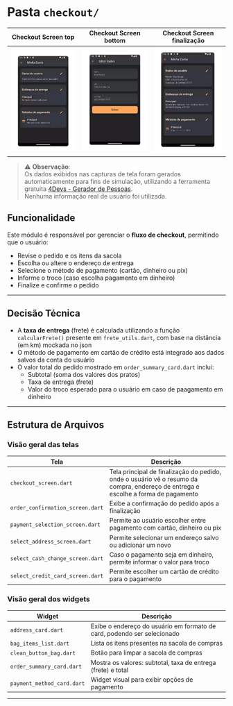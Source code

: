 # Pasta `checkout/`

| Checkout Screen top |  Checkout Screen bottom  |  Checkout Screen finalização  | 
|----------------|------------------------|------------------------|
| ![account screen](../assets/screenshots/account_screen.png) | ![account screen mockup](../assets/screenshots/edit_user_data.png) |![account screen mockup](../assets/screenshots/account_screen_mock.png) |

> ⚠️ **Observação**:  
> Os dados exibidos nas capturas de tela foram gerados automaticamente para fins de simulação, utilizando a ferramenta gratuita [4Devs - Gerador de Pessoas](https://www.4devs.com.br/computacao).  
> Nenhuma informação real de usuário foi utilizada.

## Funcionalidade
Este módulo é responsável por gerenciar o **fluxo de checkout**, permitindo que o usuário:

- Revise o pedido e os itens da sacola
- Escolha ou altere o endereço de entrega
- Selecione o método de pagamento (cartão, dinheiro ou pix)
- Informe o troco (caso escolha pagamento em dinheiro)
- Finalize e confirme o pedido

---
## Decisão Técnica

- A **taxa de entrega** (frete) é calculada utilizando a função `calcularFrete()` presente em `frete_utils.dart`, com base na distância (em km) mockada no json
- O método de pagamento em cartão de crédito está integrado aos dados salvos da conta do usuário
- O valor total do pedido mostrado em `order_summary_card.dart` inclui:
  - Subtotal (soma dos valores dos pratos)
  - Taxa de entrega (frete)
  - Valor do troco esperado para o usuário em caso de paagamento em dinheiro
    
---
## Estrutura de Arquivos

### Visão geral das telas

| Tela                             | Descrição                                                                                                                         |
|----------------------------------|-----------------------------------------------------------------------------------------------------------------------------------|
| `checkout_screen.dart`           | Tela principal de finalização do pedido, onde o usuário vê o resumo da compra, endereço de entrega e escolhe a forma de pagamento |
| `order_confirmation_screen.dart` | Exibe a confirmação do pedido após a finalização                                                                                  |
| `payment_selection_screen.dart`  | Permite ao usuário escolher entre pagamento com cartão, dinheiro ou pix                                                           |
| `select_address_screen.dart`     | Permite selecionar um endereço salvo ou adicionar um novo                                                                         |
| `select_cash_change_screen.dart` | Caso o pagamento seja em dinheiro, permite informar o valor para troco                                                            |
| `select_credit_card_screen.dart` | Permite escolher um cartão de crédito para o pagamento                                                                            |


### Visão geral dos widgets

| Widget                      | Descrição                                                               |
|-----------------------------|-------------------------------------------------------------------------|
| `address_card.dart`         | Exibe o endereço do usuário em formato de card, podendo ser selecionado |
| `bag_items_list.dart`       | Lista os itens presentes na sacola de compras                           |
| `clean_button_bag.dart`     | Botão para limpar a sacola de compras                                   |
| `order_summary_card.dart`   | Mostra os valores: subtotal, taxa de entrega (frete) e total            |
| `payment_method_card.dart`  | Widget visual para exibir opções de pagamento                           |

---


